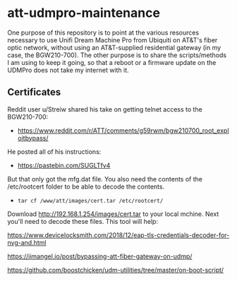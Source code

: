 # att-udmpro-maintenance

One purpose of this repository is to point at the various resources necessary to use Unifi Dream Machine Pro from Ubiquiti on AT&T's fiber optic network, without using an AT&T-supplied residential gateway (in my case, the BGW210-700). The other purpose is to share the scripts/methods I am using to keep it going, so that a reboot or a firmware update on the UDMPro does not take my internet with it.

## Certificates

Reddit user u/Streiw shared his take on getting telnet access to the BGW210-700:
- https://www.reddit.com/r/ATT/comments/g59rwm/bgw210700_root_exploitbypass/

He posted all of his instructions:
- https://pastebin.com/SUGLTfv4

But that only got the mfg.dat file. You also need the contents of the /etc/rootcert folder to be able to decode the contents.
- `tar cf /www/att/images/cert.tar /etc/rootcert/`

Download http://192.168.1.254/images/cert.tar to your local mchine. Next you'll need to decode these files. This tool will help:

https://www.devicelocksmith.com/2018/12/eap-tls-credentials-decoder-for-nvg-and.html

https://jimangel.io/post/bypassing-att-fiber-gateway-on-udmp/

https://github.com/boostchicken/udm-utilities/tree/master/on-boot-script/
